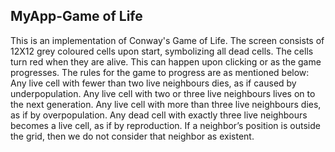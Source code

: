 ## MyApp-Game of Life 
This is an implementation of Conway's Game of Life. 
The screen consists of 12X12 grey coloured cells upon start, symbolizing all dead cells.
The cells turn red when they are alive. This can happen upon clicking or as the game progresses.
The rules for the game to progress are as mentioned below:
  	Any live cell with fewer than two live neighbours dies, as if caused by underpopulation.
	Any live cell with two or three live neighbours lives on to the next generation.
	Any live cell with more than three live neighbours dies, as if by overpopulation.
	Any dead cell with exactly three live neighbours becomes a live cell, as if by reproduction.
  	If a neighbor’s position is outside the grid, then we do not consider that neighbor as existent.